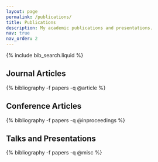 ```yaml
---
layout: page
permalink: /publications/
title: Publications
description: My academic publications and presentations.
nav: true
nav_order: 2
---
```


<!-- _pages/publications.md -->

<!-- Bibsearch Feature -->
{% include bib_search.liquid %}

<div class="publications">

<h2>Journal Articles</h2>
{% bibliography -f papers -q @article %}

<h2>Conference Articles</h2>
{% bibliography -f papers -q @inproceedings %}

<h2>Talks and Presentations</h2>
{% bibliography -f papers -q @misc %}

</div>